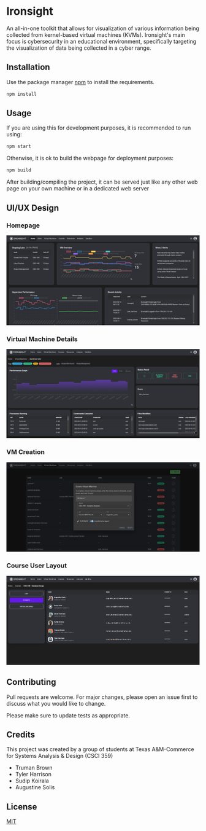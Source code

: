 # Ironsight

An all-in-one toolkit that allows for visualization of various information being collected from kernel-based virtual machines (KVMs). Ironsight's main focus is cybersecurity in an educational environment, specifically targeting the visualization of data being collected in a cyber range.

## Installation

Use the package manager [npm](https://docs.npmjs.com/downloading-and-installing-node-js-and-npm/) to install the requirements.

```bash
npm install
```

## Usage

If you are using this for development purposes, it is recommended to run using:

```bash
npm start
```

Otherwise, it is ok to build the webpage for deployment purposes:

```bash
npm build
```

After building/compiling the project, it can be served just like any other web page on your own machine or in a dedicated web server

## UI/UX Design

### Homepage

![Ironsight Homepage](screenshots/Ironsight_home.png)

### Virtual Machine Details

![Ironsight Virtual Machine Details](screenshots/Ironsight_vm_details.png)

### VM Creation

![Ironsight VM Creation](screenshots/Ironsight_vm_create.png)

### Course User Layout

![Ironsight Course User Layout](screenshots/Ironsight_users.png)

## Contributing

Pull requests are welcome. For major changes, please open an issue first to discuss what you would like to change.

Please make sure to update tests as appropriate.

## Credits

This project was created by a group of students at Texas A&M-Commerce for Systems Analysis & Design (CSCI 359)

- Truman Brown
- Tyler Harrison
- Sudip Koirala
- Augustine Solis

## License

[MIT](https://choosealicense.com/licenses/mit/)